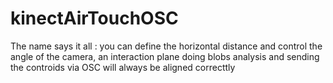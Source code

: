 # kinectAirTouchOSC

The name says it all : you can define the horizontal distance and control the angle of the camera, an 
interaction plane doing blobs analysis and sending the controids via OSC will always be aligned 
correcttly
